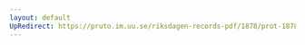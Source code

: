 ```yaml
---
layout: default
UpRedirect: https://pruto.im.uu.se/riksdagen-records-pdf/1878/prot-1878--ak--015/prot-1878--ak--015_021.pdf
---
```

